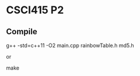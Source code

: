 # CSCI415 P2
## Compile
<p> g++ -std=c++11 -O2 main.cpp rainbowTable.h md5.h </p>
<p> or </p>
<p> make </p>
